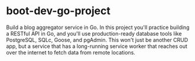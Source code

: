# boot-dev-go-project

Build a blog aggregator service in Go. In this project you'll practice building a RESTful API in Go, and you'll use production-ready database tools like PostgreSQL, SQLc, Goose, and pgAdmin. This won't just be another CRUD app, but a service that has a long-running service worker that reaches out over the internet to fetch data from remote locations.
